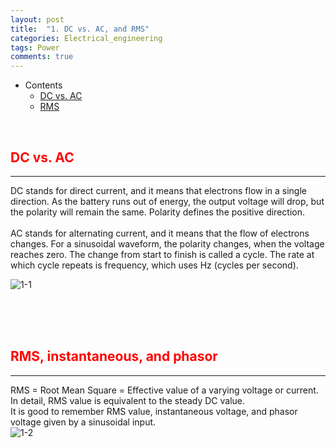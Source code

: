 ```yaml
---
layout: post
title:  "1. DC vs. AC, and RMS"
categories: Electrical_engineering
tags: Power
comments: true
---
```


- Contents
  - [DC vs. AC](#dc-vs-ac)
  - [RMS](#rms)

<br/>

## <span style="color:red">DC vs. AC</span>		
---
DC stands for direct current, and it means that electrons flow in a single direction. As the battery runs out of energy, the output voltage will drop, but the polarity will remain the same. Polarity defines the positive direction. <br/> <br/>
AC stands for alternating current, and it means that the flow of electrons changes. For a sinusoidal waveform, the polarity changes, when the voltage reaches zero. The change from start to finish is called a cycle. The rate at which cycle repeats is frequency, which uses Hz (cycles per second).

![1-1](https://kohmbae.github.io/assets/img/Electrical_engineering/Power/1-1.jpg)

<br/>
<br/>
<br/>

## <span style="color:red">RMS, instantaneous, and phasor</span>		
---
RMS = Root Mean Square = Effective value of a varying voltage or current.<br/>
In detail, RMS value is equivalent to the steady DC value.<br/>
It is good to remember RMS value, instantaneous voltage, and phasor voltage given by a sinusoidal input.      
![1-2](https://kohmbae.github.io/assets/img/Electrical_engineering/Power/1-2.jpg)
